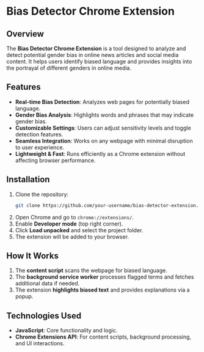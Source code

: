 # Bias Detector Chrome Extension

## Overview
The **Bias Detector Chrome Extension** is a tool designed to analyze and detect potential gender bias in online news articles and social media content. It helps users identify biased language and provides insights into the portrayal of different genders in online media.

## Features
- **Real-time Bias Detection**: Analyzes web pages for potentially biased language.
- **Gender Bias Analysis**: Highlights words and phrases that may indicate gender bias.
- **Customizable Settings**: Users can adjust sensitivity levels and toggle detection features.
- **Seamless Integration**: Works on any webpage with minimal disruption to user experience.
- **Lightweight & Fast**: Runs efficiently as a Chrome extension without affecting browser performance.

## Installation
1. Clone the repository:
   ```sh
   git clone https://github.com/your-username/bias-detector-extension.git
   ```
2. Open Chrome and go to `chrome://extensions/`.
3. Enable **Developer mode** (top right corner).
4. Click **Load unpacked** and select the project folder.
5. The extension will be added to your browser.

## How It Works
1. The **content script** scans the webpage for biased language.
2. The **background service worker** processes flagged terms and fetches additional data if needed.
3. The extension **highlights biased text** and provides explanations via a popup.

## Technologies Used
- **JavaScript**: Core functionality and logic.
- **Chrome Extensions API**: For content scripts, background processing, and UI interactions.
